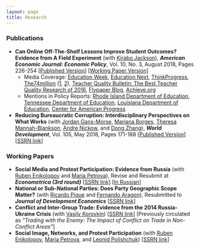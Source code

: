 ```yaml
---
layout: page
title: Research
---
```

### Publications

- **Can Online Off-The-Shelf Lessons Improve Student Outcomes? Evidence from A Field Experiment** (with [Kirabo Jackson](https://works.bepress.com/c_kirabo_jackson/)), ***American Economic Journal: Economic Policy***, Vol. 10, No. 3, August 2018, Pages 226-254
[[Published Version](https://www.aeaweb.org/articles?id=10.1257/pol.20170211)]
[[Working Paper Version](assets/AEJ_revised_version.pdf)]
    * Media Coverage: [Education Week](http://blogs.edweek.org/edweek/curriculum/2016/07/study_give_teachers_lesson_plans_not_professional_development.html?_ga=1.70657623.674026287.1468278369&cmp=SOC-SHR-twitter), [Education Next](https://www.educationnext.org/in-the-news-give-weak-teachers-good-lesson-plans-not-professional-development/), [ThinkProgress](https://thinkprogress.org/its-the-classroom-stupid-education-reform-needs-to-focus-on-teaching-and-learning-c5f67457ba7c/), [The74million](https://www.the74million.org/) ([1](https://www.the74million.org/article/the-74-interview-kirabo-jackson-on-the-importance-of-school-spending-soft-skills-and-teacher-quality/), [2](https://www.the74million.org/article/mcdougald-weisskirk-want-all-students-to-learn-make-sure-their-teachers-get-great-content-for-their-classrooms/)), [Teacher Quality Bulletin: The Best Teacher Quality Research of 2016](https://www.nctq.org/blog/The-best-teacher-quality-research-of-2016!), [Flypaper Blog](https://fordhaminstitute.org/national/commentary/can-online-lesson-plans-simplify-teaching), [Achieve.org](https://www.achieve.org/files/IMResearch2.0.pdf)
    * Mentions in Policy Reports: [Rhode Island Department of Education](https://www.ride.ri.gov/Portals/0/Uploads/Documents/Instruction-and-Assessment-World-Class-Standards/Curriculum/Curriculum%20Data%20Slides_public_final.pdf), [Tennessee Department of Education](https://www.tn.gov/content/dam/tn/stateboardofeducation/documents/sbe_workshop_january_25_2018/1-25-18%20Read%20to%20be%20Ready%20Update.pdf), [Louisiana Department of Education](https://www.louisianabelieves.com/docs/default-source/teacher-toolbox-resources/2017-pd-planning-guide-(fillable).pdf?sfvrsn=8), [Center for American Progress](https://www.americanprogress.org/issues/education-k-12/reports/2018/08/29/454705/curriculum-reform-nations-largest-school-districts/)
- **Reducing Bureaucratic Corruption: Interdisciplinary Perspectives on What Works** (with [Jordan Gans-Morse](http://faculty.wcas.northwestern.edu/~jlg562/index.html), [Mariana Borges](https://www.marianaborges.info), [Theresa Mannah-Blankson](http://blogs.umass.edu/towusuda/), [Andre Nickow](https://scholar.google.com/citations?user=suy4wDQAAAAJ&hl=en), and [Dong Zhang](https://sites.google.com/site/poliscidongzhang/)), ***World Development***, Vol. 105, May 2018, Pages 171-188
[[Published Version](https://www.sciencedirect.com/science/article/pii/S0305750X17304084)]
[[SSRN link](https://papers.ssrn.com/sol3/papers.cfm?abstract_id=2930520)]

### Working Papers

- **Social Media and Protest Participation: Evidence from Russia** (with [Ruben Enikolopov](https://sites.google.com/site/rubenenikolopov/) and [Maria Petrova](https://sites.google.com/site/mariapetrovaphd/)), Revise and Resubmit at ***Econometrica (3rd round)*** [[SSRN link](https://papers.ssrn.com/abstract=2696236)] [[In Russian](https://cyberleninka.ru/article/n/sotsialnye-media-i-politicheskie-protesty)]
&nbsp;
- **National or Sub-National Parties: Does Party Geographic Scope Matter?** (with [Ricardo Pique](https://sites.google.com/site/piquericardo/home) and [Fernando Aragon](https://sites.google.com/view/fernandoaragon/home)), Resubmitted to ***Journal of Development Economics*** [[SSRN link](https://papers.ssrn.com/sol3/papers.cfm?abstract_id=2996172)]
&nbsp;
- **Conflict and Inter-Group Trade: Evidence from the 2014 Russia-Ukraine Crisis** (with [Vasily Korovkin](https://sites.google.com/site/vaskorovkin/))
[[SSRN link](https://papers.ssrn.com/sol3/papers.cfm?abstract_id=3397276)] [Previously circulated as *"Trading with the Enemy: The Impact of Conflict on Trade in Non-Conflict Areas"*]
&nbsp;
- **Social Image, Networks, and Protest Participation** (with [Ruben Enikolopov](https://sites.google.com/site/rubenenikolopov/), [Maria Petrova](https://sites.google.com/site/mariapetrovaphd/), and [Leonid Polishchuk](https://www.hse.ru/en/org/persons/65104))
[[SSRN link](https://papers.ssrn.com/sol3/papers.cfm?abstract_id=2940171)]
